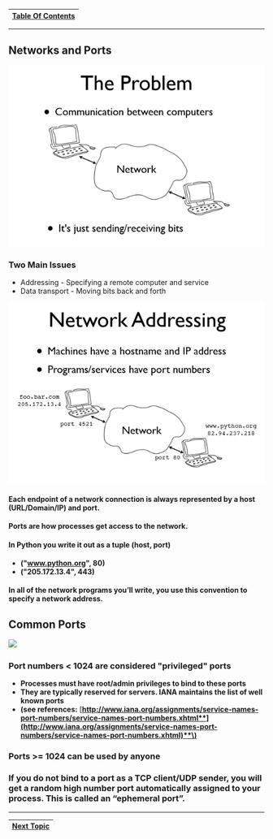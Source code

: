 |[Table Of Contents](00-Table-of-Contents.md)|
|---|

---

## Networks and Ports

![](/assets/1.PNG)

### Two Main Issues

* Addressing - Specifying a remote computer and service 
* Data transport - Moving bits back and forth

![](/assets/2.PNG)

#### Each endpoint of a network connection is always represented by a host \(URL/Domain/IP\) and port.

#### Ports are how processes get access to the network.

#### In Python you write it out as a tuple \(host, port\)

* **\("www.python.org", 80\)**
* **\("205.172.13.4", 443\)**

#### In all of the network programs you’ll write, you use this convention to specify a network address.

## **Common Ports** 

![](../.gitbook/assets/ports.PNG)

### Port numbers &lt; 1024 are considered "privileged" ports

* **Processes must have root/admin privileges to bind to these ports**
* **They are typically reserved for servers. IANA maintains the list of well known ports**
* **\(see references:** [**http://www.iana.org/assignments/service-names-port-numbers/service-names-port-numbers.xhtml**](http://www.iana.org/assignments/service-names-port-numbers/service-names-port-numbers.xhtml)**\)**

### Ports &gt;= 1024 can be used by anyone

### If you do not bind to a port as a TCP client/UDP sender, you will get a random high number port automatically assigned to your process. This is called an “ephemeral port”.

---

|[Next Topic](02-intro-to-networking/numbering-systems.md)|
|---|
